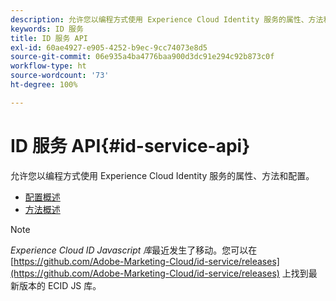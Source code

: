 ```yaml
---
description: 允许您以编程方式使用 Experience Cloud Identity 服务的属性、方法和配置。
keywords: ID 服务
title: ID 服务 API
exl-id: 60ae4927-e905-4252-b9ec-9cc74073e8d5
source-git-commit: 06e935a4ba4776baa900d3dc91e294c92b873c0f
workflow-type: ht
source-wordcount: '73'
ht-degree: 100%

---
```


# ID 服务 API{#id-service-api}

允许您以编程方式使用 Experience Cloud Identity 服务的属性、方法和配置。

* [配置概述](function-vars/function-vars.md)
* [方法概述](get-set/get-set.md)

>[!NOTE]
>
>*Experience Cloud ID Javascript 库*&#x200B;最近发生了移动。您可以在 [https://github.com/Adobe-Marketing-Cloud/id-service/releases](https://github.com/Adobe-Marketing-Cloud/id-service/releases) 上找到最新版本的 ECID JS 库。
